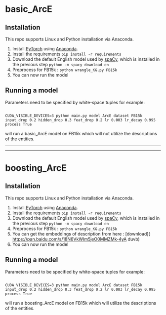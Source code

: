 # basic_ArcE



## Installation

This repo supports Linux and Python installation via Anaconda. 

1. Install [PyTorch](https://github.com/pytorch/pytorch) using [Anaconda](https://www.continuum.io/downloads). 
2. Install the requirements `pip install -r requirements`
3. Download the default English model used by [spaCy](https://github.com/explosion/spaCy), which is installed in the previous step `python -m spacy download en`
4. Preprocess for FB15k : `python wrangle_KG.py FB15k`
5. You can now run the model

## Running a model

Parameters need to be specified by white-space tuples for example:
```

CUDA_VISIBLE_DEVICES=3 python main.py model ArcE dataset FB15k input_drop 0.2 hidden_drop 0.3 feat_drop 0.2 lr 0.003 lr_decay 0.995 process True 
```
will run a basic_ArcE model on FB15k which will not utilize the descriptions of the entities.

----------------------------------------------------------------------------------------------------------------------------------
-----------------------------------------------------------------------------------------------------------------------------------

# boosting_ArcE

## Installation

This repo supports Linux and Python installation via Anaconda. 

1. Install [PyTorch](https://github.com/pytorch/pytorch) using [Anaconda](https://www.continuum.io/downloads). 
2. Install the requirements `pip install -r requirements`
3. Download the default English model used by [spaCy](https://github.com/explosion/spaCy), which is installed in the previous step `python -m spacy download en`
4. Preprocess for FB15k : `python wrangle_KG.py FB15k`
5. You can  get the embeddings of description from here : [download]( https://pan.baidu.com/s/18N6VkWIm5jeO0MMZMk-4yA duvb)
6. You can now run the model

## Running a model

Parameters need to be specified by white-space tuples for example:
```

CUDA_VISIBLE_DEVICES=3 python main.py model ArcE dataset FB15k input_drop 0.2 hidden_drop 0.3 feat_drop 0.2 lr 0.003 lr_decay 0.995 process True 
```
will run a boosting_ArcE model on FB15k which will utilize the descriptions of the entities.
